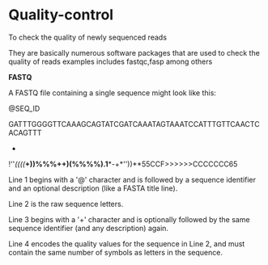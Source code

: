 # Quality-control
To check the quality of newly sequenced reads

They are basically numerous software packages that are used to check the quality of reads examples includes fastqc,fasp among others




**FASTQ**

A FASTQ file containing a single sequence might look like this:

@SEQ_ID

GATTTGGGGTTCAAAGCAGTATCGATCAAATAGTAAATCCATTTGTTCAACTCACAGTTT

+

!''*((((***+))%%%++)(%%%%).1***-+*''))**55CCF>>>>>>CCCCCCC65


Line 1 begins with a '@' character and is followed by a sequence identifier and an optional description (like a FASTA title line).

Line 2 is the raw sequence letters.

Line 3 begins with a '+' character and is optionally followed by the same sequence identifier (and any description) again.

Line 4 encodes the quality values for the sequence in Line 2, and must contain the same number of symbols as letters in the sequence.
